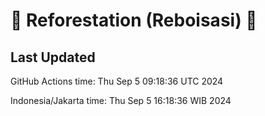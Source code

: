 
# 🌳 Reforestation (Reboisasi) 🌲

## Last Updated

GitHub Actions time: Thu Sep  5 09:18:36 UTC 2024

Indonesia/Jakarta time: Thu Sep  5 16:18:36 WIB 2024
